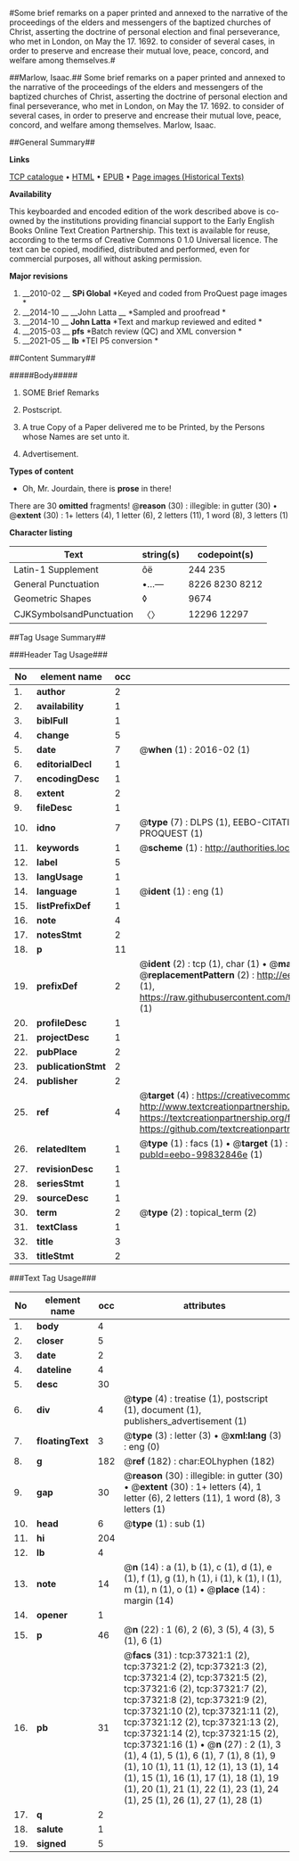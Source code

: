 #Some brief remarks on a paper printed and annexed to the narrative of the proceedings of the elders and messengers of the baptized churches of Christ, asserting the doctrine of personal election and final perseverance, who met in London, on May the 17. 1692. to consider of several cases, in order to preserve and encrease their mutual love, peace, concord, and welfare among themselves.#

##Marlow, Isaac.##
Some brief remarks on a paper printed and annexed to the narrative of the proceedings of the elders and messengers of the baptized churches of Christ, asserting the doctrine of personal election and final perseverance, who met in London, on May the 17. 1692. to consider of several cases, in order to preserve and encrease their mutual love, peace, concord, and welfare among themselves.
Marlow, Isaac.

##General Summary##

**Links**

[TCP catalogue](http://www.ota.ox.ac.uk/tcp/)  • 
[HTML](http://tei.it.ox.ac.uk/tcp/Texts-HTML/free/A51/A51996.html)  • 
[EPUB](http://tei.it.ox.ac.uk/tcp/Texts-EPUB/free/A51/A51996.epub) • 
[Page images (Historical Texts)](https://historicaltexts.jisc.ac.uk/eebo-99832846e)

**Availability**

This keyboarded and encoded edition of the work described above is co-owned by the
    institutions providing financial support to the Early English Books Online Text Creation
    Partnership. This text is available for reuse, according to the terms of  Creative Commons 0 1.0 Universal
    licence. The text can be copied, modified, distributed and performed, even for commercial
    purposes, all without asking permission.

**Major revisions**

1. __2010-02 __ __SPi Global__ *Keyed and coded from ProQuest page images *
1. __2014-10 __ __John Latta __ *Sampled and proofread *
1. __2014-10 __ __John Latta__ *Text and markup reviewed and edited *
1. __2015-03 __ __pfs__ *Batch review (QC) and XML conversion *
1. __2021-05 __ __lb__ *TEI P5 conversion *

##Content Summary##

#####Body#####

1. SOME Brief Remarks

1. Postscript.

1. A true Copy of a Paper delivered me to be Printed, by the Persons whose Names are set unto it.

1. Advertisement.

**Types of content**

  * Oh, Mr. Jourdain, there is **prose** in there!

There are 30 **omitted** fragments! 
 @__reason__ (30) : illegible: in gutter (30)  •  @__extent__ (30) : 1+ letters (4), 1 letter (6), 2 letters (11), 1 word (8), 3 letters (1)

**Character listing**


|Text|string(s)|codepoint(s)|
|---|---|---|
|Latin-1 Supplement|ôë|244 235|
|General Punctuation|•…—|8226 8230 8212|
|Geometric Shapes|◊|9674|
|CJKSymbolsandPunctuation|〈〉|12296 12297|

##Tag Usage Summary##

###Header Tag Usage###

|No|element name|occ|attributes|
|---|---|---|---|
|1.|__author__|2||
|2.|__availability__|1||
|3.|__biblFull__|1||
|4.|__change__|5||
|5.|__date__|7| @__when__ (1) : 2016-02 (1)|
|6.|__editorialDecl__|1||
|7.|__encodingDesc__|1||
|8.|__extent__|2||
|9.|__fileDesc__|1||
|10.|__idno__|7| @__type__ (7) : DLPS (1), EEBO-CITATION (1), VID (1), EEBO-PROQUEST (1), STC (2), PROQUEST (1)|
|11.|__keywords__|1| @__scheme__ (1) : http://authorities.loc.gov/ (1)|
|12.|__label__|5||
|13.|__langUsage__|1||
|14.|__language__|1| @__ident__ (1) : eng (1)|
|15.|__listPrefixDef__|1||
|16.|__note__|4||
|17.|__notesStmt__|2||
|18.|__p__|11||
|19.|__prefixDef__|2| @__ident__ (2) : tcp (1), char (1)  •  @__matchPattern__ (2) : ([0-9\-]+):([0-9IVX]+) (1), (.+) (1)  •  @__replacementPattern__ (2) : http://eebo.chadwyck.com/downloadtiff?vid=$1&page=$2 (1), https://raw.githubusercontent.com/textcreationpartnership/Texts/master/tcpchars.xml#$1 (1)|
|20.|__profileDesc__|1||
|21.|__projectDesc__|1||
|22.|__pubPlace__|2||
|23.|__publicationStmt__|2||
|24.|__publisher__|2||
|25.|__ref__|4| @__target__ (4) : https://creativecommons.org/publicdomain/zero/1.0/ (1), http://www.textcreationpartnership.org/docs/. (1), https://textcreationpartnership.org/faq/#faq05 (1), https://github.com/textcreationpartnership (1)|
|26.|__relatedItem__|1| @__type__ (1) : facs (1)  •  @__target__ (1) : https://data.historicaltexts.jisc.ac.uk/view?pubId=eebo-99832846e (1)|
|27.|__revisionDesc__|1||
|28.|__seriesStmt__|1||
|29.|__sourceDesc__|1||
|30.|__term__|2| @__type__ (2) : topical_term (2)|
|31.|__textClass__|1||
|32.|__title__|3||
|33.|__titleStmt__|2||


###Text Tag Usage###

|No|element name|occ|attributes|
|---|---|---|---|
|1.|__body__|4||
|2.|__closer__|5||
|3.|__date__|2||
|4.|__dateline__|4||
|5.|__desc__|30||
|6.|__div__|4| @__type__ (4) : treatise (1), postscript (1), document (1), publishers_advertisement (1)|
|7.|__floatingText__|3| @__type__ (3) : letter (3)  •  @__xml:lang__ (3) : eng (0)|
|8.|__g__|182| @__ref__ (182) : char:EOLhyphen (182)|
|9.|__gap__|30| @__reason__ (30) : illegible: in gutter (30)  •  @__extent__ (30) : 1+ letters (4), 1 letter (6), 2 letters (11), 1 word (8), 3 letters (1)|
|10.|__head__|6| @__type__ (1) : sub (1)|
|11.|__hi__|204||
|12.|__lb__|4||
|13.|__note__|14| @__n__ (14) : a (1), b (1), c (1), d (1), e (1), f (1), g (1), h (1), i (1), k (1), l (1), m (1), n (1), o (1)  •  @__place__ (14) : margin (14)|
|14.|__opener__|1||
|15.|__p__|46| @__n__ (22) : 1 (6), 2 (6), 3 (5), 4 (3), 5 (1), 6 (1)|
|16.|__pb__|31| @__facs__ (31) : tcp:37321:1 (2), tcp:37321:2 (2), tcp:37321:3 (2), tcp:37321:4 (2), tcp:37321:5 (2), tcp:37321:6 (2), tcp:37321:7 (2), tcp:37321:8 (2), tcp:37321:9 (2), tcp:37321:10 (2), tcp:37321:11 (2), tcp:37321:12 (2), tcp:37321:13 (2), tcp:37321:14 (2), tcp:37321:15 (2), tcp:37321:16 (1)  •  @__n__ (27) : 2 (1), 3 (1), 4 (1), 5 (1), 6 (1), 7 (1), 8 (1), 9 (1), 10 (1), 11 (1), 12 (1), 13 (1), 14 (1), 15 (1), 16 (1), 17 (1), 18 (1), 19 (1), 20 (1), 21 (1), 22 (1), 23 (1), 24 (1), 25 (1), 26 (1), 27 (1), 28 (1)|
|17.|__q__|2||
|18.|__salute__|1||
|19.|__signed__|5||
